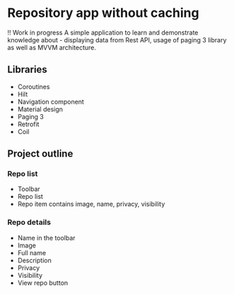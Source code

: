 # Repository app without caching
!! Work in progress
A simple application to learn and demonstrate knowledge about - displaying data from Rest API, usage of paging 3 library as well as MVVM architecture.

<h2>Libraries</h2>
<ul>
  <li>Coroutines</li>
  <li>Hilt</li>
  <li>Navigation component</li>
  <li>Material design</li>
  <li>Paging 3</li>
  <li>Retrofit</li>
  <li>Coil</li>
</ul>

<h2>Project outline</h2>
<h3>Repo list</h3>
<ul>
  <li>Toolbar</li>
  <li>Repo list</li>
  <li>Repo item contains image, name, privacy, visibility</li>
</ul>

<h3>Repo details</h3>
<ul>
  <li>Name in the toolbar</li>
  <li>Image</li>
  <li>Full name</li>
  <li>Description</li>
  <li>Privacy</li>
  <li>Visibility</li>
  <li>View repo button</li>
</ul>
